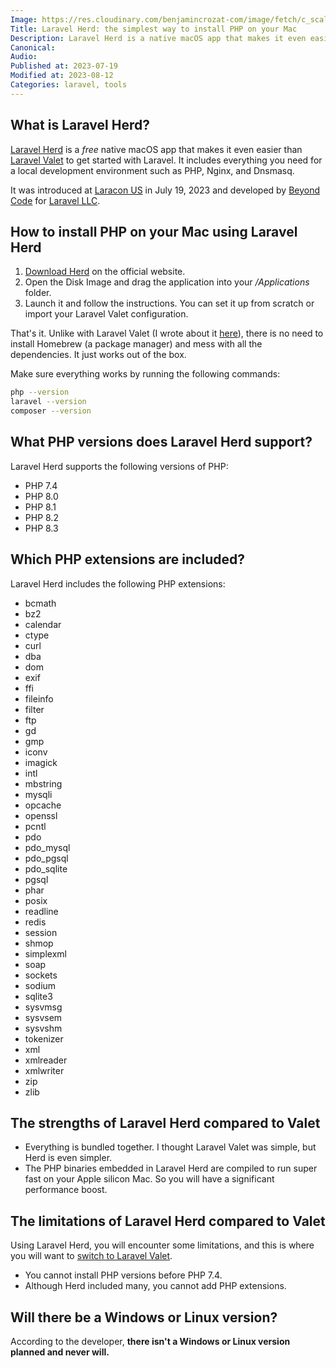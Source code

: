 ```yaml
---
Image: https://res.cloudinary.com/benjamincrozat-com/image/fetch/c_scale,f_webp,q_auto,w_1200/https://life-long-bunny.fra1.digitaloceanspaces.com/media-library/production/45/CleanShot_2023-07-19_at_23.14.36_2x_xazzjv.jpg
Title: Laravel Herd: the simplest way to install PHP on your Mac
Description: Laravel Herd is a native macOS app that makes it even easier than Laravel Valet to get started with the framework.
Canonical: 
Audio:
Published at: 2023-07-19
Modified at: 2023-08-12
Categories: laravel, tools
---
```


## What is Laravel Herd?

[Laravel Herd](https://herd.laravel.com) is a *free* native macOS app that makes it even easier than [Laravel Valet](https://benjamincrozat.com/install-php-mac-laravel-valet) to get started with Laravel. It includes everything you need for a local development environment such as PHP, Nginx, and Dnsmasq.

It was introduced at [Laracon US](https://laracon.us) in July 19, 2023 and developed by [Beyond Code](https://beyondco.de) for [Laravel LLC](https://laravel.com).

## How to install PHP on your Mac using Laravel Herd

1. [Download Herd](https://herd.laravel.com/download) on the official website.
2. Open the Disk Image and drag the application into your */Applications* folder.
3. Launch it and follow the instructions. You can set it up from scratch or import your Laravel Valet configuration.

That's it. Unlike with Laravel Valet (I wrote about it [here](https://benjamincrozat.com/install-php-mac-laravel-valet)), there is no need to install Homebrew (a package manager) and mess with all the dependencies. It just works out of the box.

Make sure everything works by running the following commands:

```bash
php --version
laravel --version
composer --version
```

## What PHP versions does Laravel Herd support?

Laravel Herd supports the following versions of PHP:
- PHP 7.4
- PHP 8.0
- PHP 8.1
- PHP 8.2
- PHP 8.3

## Which PHP extensions are included?

Laravel Herd includes the following PHP extensions:
- bcmath
- bz2
- calendar
- ctype
- curl
- dba
- dom
- exif
- ffi
- fileinfo
- filter
- ftp
- gd
- gmp
- iconv
- imagick
- intl
- mbstring
- mysqli
- opcache
- openssl
- pcntl
- pdo
- pdo_mysql
- pdo_pgsql
- pdo_sqlite
- pgsql
- phar
- posix
- readline
- redis
- session
- shmop
- simplexml
- soap
- sockets
- sodium
- sqlite3
- sysvmsg
- sysvsem
- sysvshm
- tokenizer
- xml
- xmlreader
- xmlwriter
- zip
- zlib

## The strengths of Laravel Herd compared to Valet

- Everything is bundled together. I thought Laravel Valet was simple, but Herd is even simpler.
- The PHP binaries embedded in Laravel Herd are compiled to run super fast on your Apple silicon Mac. So you will have a significant performance boost.

## The limitations of Laravel Herd compared to Valet

Using Laravel Herd, you will encounter some limitations, and this is where you will want to [switch to Laravel Valet](https://benjamincrozat.com/install-php-mac-laravel-valet).

- You cannot install PHP versions before PHP 7.4.
- Although Herd included many, you cannot add PHP extensions.

## Will there be a Windows or Linux version?

According to the developer, **there isn't a Windows or Linux version planned and never will.**

